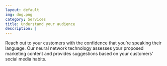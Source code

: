 ```yaml
---
layout: default
img: dog.png
category: Services
title: Understand your audience
description: |
---
```

  Reach out to your customers with the confidence that you’re speaking their language.  Our neural network technology assesses your proposed marketing content and provides suggestions based on your customers’ social media habits.
